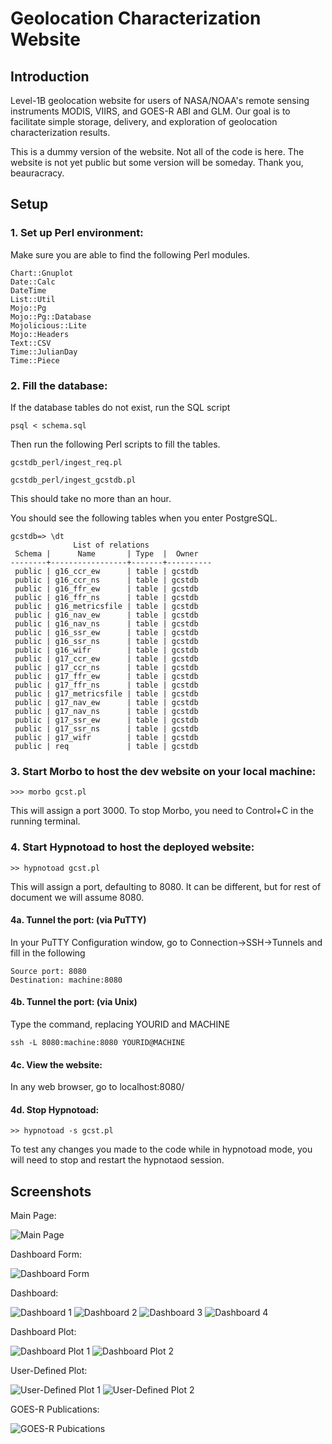 # Geolocation Characterization Website

## Introduction

Level-1B geolocation website for users of NASA/NOAA's remote sensing instruments MODIS, VIIRS, and GOES-R ABI and GLM. Our goal is to facilitate simple storage, delivery, and exploration of geolocation characterization results. 

This is a dummy version of the website. Not all of the code is here. The website is not yet public but some version will be someday. Thank you, beauracracy. 

## Setup

### 1. Set up Perl environment:

Make sure you are able to find the following Perl modules.

```
Chart::Gnuplot
Date::Calc
DateTime
List::Util
Mojo::Pg
Mojo::Pg::Database
Mojolicious::Lite
Mojo::Headers
Text::CSV
Time::JulianDay
Time::Piece
```

### 2. Fill the database:

If the database tables do not exist, run the SQL script

`psql < schema.sql`

Then run the following Perl scripts to fill the tables.

`gcstdb_perl/ingest_req.pl`

`gcstdb_perl/ingest_gcstdb.pl`

This should take no more than an hour.

You should see the following tables when you enter PostgreSQL.

```
gcstdb=> \dt
              List of relations
 Schema |      Name       | Type  |  Owner   
--------+-----------------+-------+----------
 public | g16_ccr_ew      | table | gcstdb
 public | g16_ccr_ns      | table | gcstdb
 public | g16_ffr_ew      | table | gcstdb
 public | g16_ffr_ns      | table | gcstdb
 public | g16_metricsfile | table | gcstdb
 public | g16_nav_ew      | table | gcstdb
 public | g16_nav_ns      | table | gcstdb
 public | g16_ssr_ew      | table | gcstdb
 public | g16_ssr_ns      | table | gcstdb
 public | g16_wifr        | table | gcstdb
 public | g17_ccr_ew      | table | gcstdb
 public | g17_ccr_ns      | table | gcstdb
 public | g17_ffr_ew      | table | gcstdb
 public | g17_ffr_ns      | table | gcstdb
 public | g17_metricsfile | table | gcstdb
 public | g17_nav_ew      | table | gcstdb
 public | g17_nav_ns      | table | gcstdb
 public | g17_ssr_ew      | table | gcstdb
 public | g17_ssr_ns      | table | gcstdb
 public | g17_wifr        | table | gcstdb
 public | req             | table | gcstdb
 ```

### 3. Start Morbo to host the dev website on your local machine:

`>>> morbo gcst.pl`

This will assign a port 3000. To stop Morbo, you need to Control+C in the running terminal. 

### 4. Start Hypnotoad to host the deployed website:

`>> hypnotoad gcst.pl`

This will assign a port, defaulting to 8080. It can be different, but for rest of document we will assume 8080. 

#### 4a. Tunnel the port: (via PuTTY)

In your PuTTY Configuration window, go to Connection->SSH->Tunnels and fill
in the following

```
Source port: 8080
Destination: machine:8080
```

#### 4b. Tunnel the port: (via Unix)

Type the command, replacing YOURID and MACHINE

`ssh -L 8080:machine:8080 YOURID@MACHINE`

#### 4c. View the website:

In any web browser, go to localhost:8080/

#### 4d. Stop Hypnotoad:

`>> hypnotoad -s gcst.pl`

To test any changes you made to the code while in hypnotoad mode, you will need to stop and restart the hypnotaod session.

## Screenshots

Main Page:

![Main Page](https://github.com/cgosmeyer/goes_website/blob/main/images/index.png?raw=true)

Dashboard Form:

![Dashboard Form](https://user-images.githubusercontent.com/5558042/139557032-c774e6ce-a089-4161-8517-37a10610b9df.png)

Dashboard:

![Dashboard 1](https://github.com/cgosmeyer/goes_website/blob/main/images/dashboard1.png?raw=true)
![Dashboard 2](https://github.com/cgosmeyer/goes_website/blob/main/images/dashboard2.png?raw=true)
![Dashboard 3](https://github.com/cgosmeyer/goes_website/blob/main/images/dashboard3.png?raw=true)
![Dashboard 4](https://github.com/cgosmeyer/goes_website/blob/main/images/dashboard4.png?raw=true)

Dashboard Plot:

![Dashboard Plot 1](https://github.com/cgosmeyer/goes_website/blob/main/images/dashboard_plot1.png?raw=true)
![Dashboard Plot 2](https://github.com/cgosmeyer/goes_website/blob/main/images/dashboard_plot2.png?raw=true)

User-Defined Plot:

![User-Defined Plot 1](https://github.com/cgosmeyer/goes_website/blob/main/images/userdef_plot1.png?raw=true)
![User-Defined Plot 2](https://github.com/cgosmeyer/goes_website/blob/main/images/userdef_plot2.png?raw=true)

GOES-R Publications:

![GOES-R Pubications](https://github.com/cgosmeyer/goes_website/blob/main/images/goesr_publications.png?raw=true)

